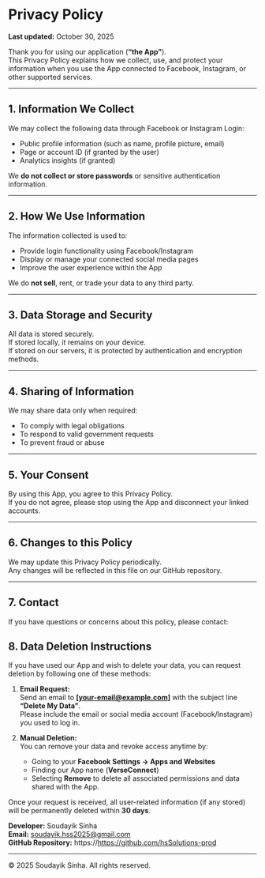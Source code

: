 # Privacy Policy

**Last updated:** October 30, 2025  

Thank you for using our application (**“the App”**).  
This Privacy Policy explains how we collect, use, and protect your information when you use the App connected to Facebook, Instagram, or other supported services.

---

## 1. Information We Collect

We may collect the following data through Facebook or Instagram Login:
- Public profile information (such as name, profile picture, email)
- Page or account ID (if granted by the user)
- Analytics insights (if granted)

We **do not collect or store passwords** or sensitive authentication information.

---

## 2. How We Use Information

The information collected is used to:
- Provide login functionality using Facebook/Instagram
- Display or manage your connected social media pages
- Improve the user experience within the App

We do **not sell**, rent, or trade your data to any third party.

---

## 3. Data Storage and Security

All data is stored securely.  
If stored locally, it remains on your device.  
If stored on our servers, it is protected by authentication and encryption methods.

---

## 4. Sharing of Information

We may share data only when required:
- To comply with legal obligations
- To respond to valid government requests
- To prevent fraud or abuse

---



## 5. Your Consent

By using this App, you agree to this Privacy Policy.  
If you do not agree, please stop using the App and disconnect your linked accounts.

---

## 6. Changes to this Policy

We may update this Privacy Policy periodically.  
Any changes will be reflected in this file on our GitHub repository.

---

## 7. Contact

If you have questions or concerns about this policy, please contact:

## 8. Data Deletion Instructions

If you have used our App and wish to delete your data, you can request deletion by following one of these methods:

1. **Email Request:**  
   Send an email to **[your-email@example.com]** with the subject line **“Delete My Data”**.  
   Please include the email or social media account (Facebook/Instagram) you used to log in.

2. **Manual Deletion:**  
   You can remove your data and revoke access anytime by:
   - Going to your **Facebook Settings → Apps and Websites**  
   - Finding our App name (**VerseConnect**)  
   - Selecting **Remove** to delete all associated permissions and data shared with the App.

Once your request is received, all user-related information (if any stored) will be permanently deleted within **30 days**.


**Developer:** Soudayik Sinha  
**Email:** soudayik.hss2025@gmail.com  
**GitHub Repository:** https://https://github.com/hsSolutions-prod

---

© 2025 Soudayik Sinha. All rights reserved.
